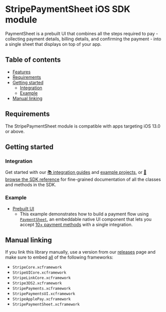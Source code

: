 # StripePaymentSheet iOS SDK module

PaymentSheet is a prebuilt UI that combines all the steps required to pay - collecting payment details, billing details, and confirming the payment - into a single sheet that displays on top of your app.

## Table of contents

<!--ts-->
* [Features](#features)
* [Requirements](#requirements)
* [Getting started](#getting-started)
   * [Integration](#integration)
   * [Example](#example)
* [Manual linking](#manual-linking)

<!--te-->

## Requirements

The StripePaymentSheet module is compatible with apps targeting iOS 13.0 or above.

## Getting started

### Integration

Get started with our [📚 integration guides](https://stripe.com/docs/payments/accept-a-payment?platform=ios&ui=payment-sheet) and [example projects](/Example), or [📘 browse the SDK reference](https://stripe.dev/stripe-ios/stripe-paymentsheet/index.html) for fine-grained documentation of all the classes and methods in the SDK.

### Example

- [Prebuilt UI](Example/PaymentSheet%20Example)
  - This example demonstrates how to build a payment flow using [`PaymentSheet`](https://stripe.com/docs/payments/accept-a-payment?platform=ios), an embeddable native UI component that lets you accept [10+ payment methods](https://stripe.com/docs/payments/payment-methods/integration-options#payment-method-product-support) with a single integration.

## Manual linking

If you link this library manually, use a version from our [releases](https://github.com/stripe/stripe-ios/releases) page and make sure to embed <ins>all</ins> of the following frameworks:
- `StripeCore.xcframework`
- `StripeUICore.xcframework`
- `StripeLinkCore.xcframework`
- `Stripe3DS2.xcframework`
- `StripePayments.xcframework`
- `StripePaymentsUI.xcframework`
- `StripeApplePay.xcframework`
- `StripePaymentSheet.xcframework`
